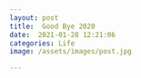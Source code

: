 ```yaml
---
layout: post
title:  Good Bye 2020
date:  2021-01-28 12:21:06
categories: Life
image: /assets/images/post.jpg

---
```


###  

